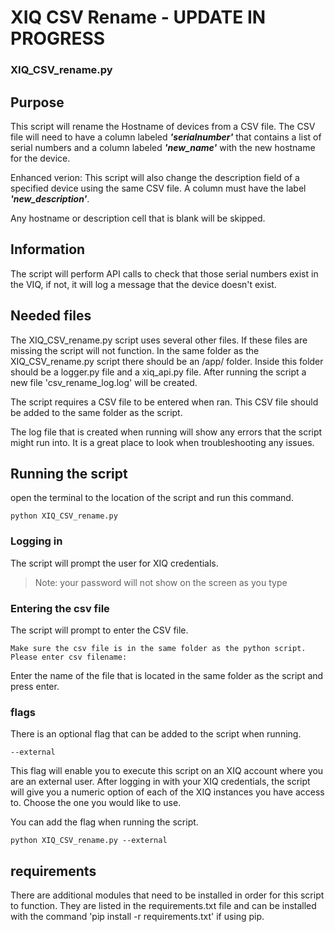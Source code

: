 # XIQ CSV Rename - UPDATE IN PROGRESS
### XIQ_CSV_rename.py
## Purpose
This script will rename the Hostname of devices from a CSV file. The CSV file will need to have a column labeled ***'serialnumber'*** that contains a list of serial numbers and a column labeled ***'new_name'*** with the new hostname for the device. 

Enhanced verion:  This script will also change the description field of a specified device using the same CSV file.  A column must have the label ***'new_description'***.

Any hostname or description cell that is blank will be skipped.
## Information
The script will perform API calls to check that those serial numbers exist in the VIQ, if not, it will log a message that the device doesn't exist. 

## Needed files
The XIQ_CSV_rename.py script uses several other files. If these files are missing the script will not function.
In the same folder as the XIQ_CSV_rename.py script there should be an /app/ folder. Inside this folder should be a logger.py file and a xiq_api.py file. After running the script a new file 'csv_rename_log.log' will be created.

The script requires a CSV file to be entered when ran. This CSV file should be added to the same folder as the script.

The log file that is created when running will show any errors that the script might run into. It is a great place to look when troubleshooting any issues.

## Running the script
open the terminal to the location of the script and run this command.

```
python XIQ_CSV_rename.py
```
### Logging in
The script will prompt the user for XIQ credentials.
>Note: your password will not show on the screen as you type

### Entering the csv file
The script will prompt to enter the CSV file.
```
Make sure the csv file is in the same folder as the python script.
Please enter csv filename:
```
Enter the name of the file that is located in the same folder as the script and press enter.

### flags
There is an optional flag that can be added to the script when running.
```
--external
```
This flag will enable you to execute this script on an XIQ account where you are an external user. After logging in with your XIQ credentials, the script will give you a numeric option of each of the XIQ instances you have access to. Choose the one you would like to use.

You can add the flag when running the script.
```
python XIQ_CSV_rename.py --external
```
## requirements
There are additional modules that need to be installed in order for this script to function. They are listed in the requirements.txt file and can be installed with the command 'pip install -r requirements.txt' if using pip.
